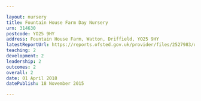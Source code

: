 ```yaml
---

layout: nursery
title: Fountain House Farm Day Nursery
urn: 314630
postcode: YO25 9HY
address: Fountain House Farm, Watton, Driffield, YO25 9HY
latestReportUrl: https://reports.ofsted.gov.uk/provider/files/2527983/urn/314630.pdf
teaching: 2
development: 2
leadership: 2
outcomes: 2
overall: 2
date: 01 April 2018 
datePublish: 18 November 2015

---
```


